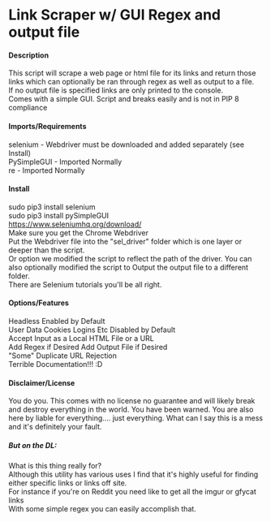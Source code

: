 # Link Scraper w/ GUI Regex and output file  

#### Description  
This script will scrape a web page or html file for its links and return 
those links which can optionally be ran through regex as well as 
 output to a file.  
 If no output file is specified links are only printed to the console.  
Comes with a simple GUI.
Script and breaks easily and is not in PIP 8 compliance  
#### Imports/Requirements  
selenium - Webdriver must be downloaded and added separately (see Install)  
PySimpleGUI - Imported Normally  
re - Imported Normally  

#### Install  
sudo pip3 install selenium  
sudo pip3 install pySimpleGUI  
https://www.seleniumhq.org/download/  
Make sure you get the Chrome Webdriver   
Put the Webdriver file into the "sel_driver" folder which is one layer or 
deeper than the script.  
Or option we modified the script to reflect the path of the driver. You can 
also optionally modified the script to Output the output file to a different folder.  
There are Selenium tutorials you'll be all right.

#### Options/Features  
Headless Enabled by Default  
User Data Cookies Logins Etc Disabled by Default  
Accept Input as a Local HTML File or a URL  
Add Regex if Desired
Add Output File if Desired  
"Some" Duplicate URL Rejection  
Terrible Documentation!!! :D

#### Disclaimer/License  
You do you. This comes with no license no guarantee and will likely 
break and destroy everything in the world. You have been warned. You are
 also here by liable for everything.... just everything. What can I say this 
 is a mess and it's definitely your fault.  
 
 ##### But on the DL:  
 
What is this thing really for?  
Although this utility has various uses I find that it's highly useful for
 finding either specific links or links off site.   
For instance if you're on Reddit you need like to get all the imgur or gfycat 
links  
With some simple regex you can easily accomplish that.  


